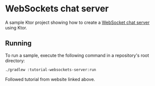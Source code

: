 # WebSockets chat server

A sample Ktor project showing how to create a [WebSocket chat server](https://ktor.io/docs/creating-web-socket-chat.html) using Ktor.

## Running

To run a sample, execute the following command in a repository's root directory:
```bash
./gradlew :tutorial-websockets-server:run
```

Followed tutorial from website linked above.
